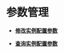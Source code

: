 # 参数管理<a name="dcs-api-0312013"></a>

-   **[修改实例配置参数](修改实例配置参数1.md)**  

-   **[查询实例配置参数](查询实例配置参数1.md)**  



